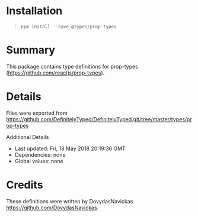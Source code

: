 # Installation
> `npm install --save @types/prop-types`

# Summary
This package contains type definitions for prop-types (https://github.com/reactjs/prop-types).

# Details
Files were exported from https://github.com/DefinitelyTyped/DefinitelyTyped.git/tree/master/types/prop-types

Additional Details
 * Last updated: Fri, 18 May 2018 20:19:36 GMT
 * Dependencies: none
 * Global values: none

# Credits
These definitions were written by DovydasNavickas <https://github.com/DovydasNavickas>.
